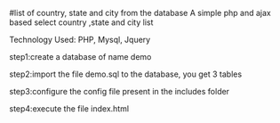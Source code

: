 #list of country, state and city from the database
A simple php and ajax based select country ,state and city list

Technology Used: PHP, Mysql, Jquery

step1:create a database of name demo

step2:import the file demo.sql to the database, you get 3 tables

step3:configure the config file present in the includes folder

step4:execute the file index.html